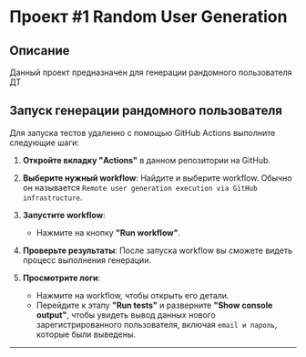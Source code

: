 # Проект #1 Random User Generation


## Описание

Данный проект предназначен для генерации рандомного пользователя ДТ


## Запуск генерации рандомного пользователя

Для запуска тестов удаленно с помощью GitHub Actions выполните следующие шаги:

1. **Откройте вкладку "Actions"** в данном репозитории на GitHub.
   
2. **Выберите нужный workflow**: Найдите и выберите workflow. Обычно он называется `Remote user generation execution via GitHub infrastructure`.

3. **Запустите workflow**:
   - Нажмите на кнопку **"Run workflow"**.

4. **Проверьте результаты**: После запуска workflow вы сможете видеть процесс выполнения генерации. 

5. **Просмотрите логи**:
   - Нажмите на workflow, чтобы открыть его детали.
   - Перейдите к этапу **"Run tests"** и разверните **"Show console output"**, чтобы увидеть вывод данных нового зарегистрированного пользователя, включая `email и пароль`, которые были выведены.

---
